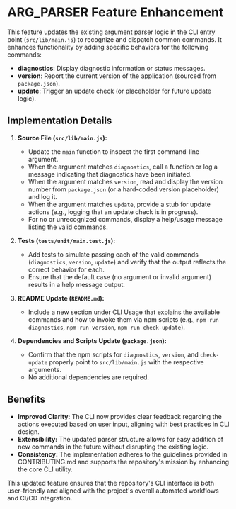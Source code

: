 # ARG_PARSER Feature Enhancement

This feature updates the existing argument parser logic in the CLI entry point (`src/lib/main.js`) to recognize and dispatch common commands. It enhances functionality by adding specific behaviors for the following commands:

- **diagnostics**: Display diagnostic information or status messages.
- **version**: Report the current version of the application (sourced from `package.json`).
- **update**: Trigger an update check (or placeholder for future update logic).

## Implementation Details

1. **Source File (`src/lib/main.js`):**
   - Update the `main` function to inspect the first command-line argument.
   - When the argument matches `diagnostics`, call a function or log a message indicating that diagnostics have been initiated.
   - When the argument matches `version`, read and display the version number from `package.json` (or a hard-coded version placeholder) and log it.
   - When the argument matches `update`, provide a stub for update actions (e.g., logging that an update check is in progress).
   - For no or unrecognized commands, display a help/usage message listing the valid commands.

2. **Tests (`tests/unit/main.test.js`):**
   - Add tests to simulate passing each of the valid commands (`diagnostics`, `version`, `update`) and verify that the output reflects the correct behavior for each.
   - Ensure that the default case (no argument or invalid argument) results in a help message output.

3. **README Update (`README.md`):**
   - Include a new section under CLI Usage that explains the available commands and how to invoke them via npm scripts (e.g., `npm run diagnostics`, `npm run version`, `npm run check-update`).

4. **Dependencies and Scripts Update (`package.json`):**
   - Confirm that the npm scripts for `diagnostics`, `version`, and `check-update` properly point to `src/lib/main.js` with the respective arguments.
   - No additional dependencies are required.

## Benefits

- **Improved Clarity:** The CLI now provides clear feedback regarding the actions executed based on user input, aligning with best practices in CLI design.
- **Extensibility:** The updated parser structure allows for easy addition of new commands in the future without disrupting the existing logic.
- **Consistency:** The implementation adheres to the guidelines provided in CONTRIBUTING.md and supports the repository's mission by enhancing the core CLI utility.

This updated feature ensures that the repository's CLI interface is both user-friendly and aligned with the project's overall automated workflows and CI/CD integration.

